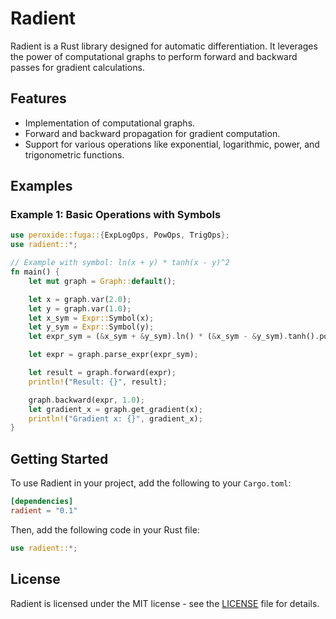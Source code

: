 # Radient

Radient is a Rust library designed for automatic differentiation. It leverages the power of computational graphs to perform forward and backward passes for gradient calculations.

## Features

- Implementation of computational graphs.
- Forward and backward propagation for gradient computation.
- Support for various operations like exponential, logarithmic, power, and trigonometric functions.

## Examples

### Example 1: Basic Operations with Symbols

```rust
use peroxide::fuga::{ExpLogOps, PowOps, TrigOps};
use radient::*;

// Example with symbol: ln(x + y) * tanh(x - y)^2
fn main() {
    let mut graph = Graph::default();

    let x = graph.var(2.0);
    let y = graph.var(1.0);
    let x_sym = Expr::Symbol(x);
    let y_sym = Expr::Symbol(y);
    let expr_sym = (&x_sym + &y_sym).ln() * (&x_sym - &y_sym).tanh().powi(2);

    let expr = graph.parse_expr(expr_sym);

    let result = graph.forward(expr);
    println!("Result: {}", result);

    graph.backward(expr, 1.0);
    let gradient_x = graph.get_gradient(x);
    println!("Gradient x: {}", gradient_x);
}
```

## Getting Started

To use Radient in your project, add the following to your `Cargo.toml`:

```toml
[dependencies]
radient = "0.1"
```

Then, add the following code in your Rust file:

```rust
use radient::*;
```

## License

Radient is licensed under the MIT license - see the [LICENSE](./LICENSE) file for details.

